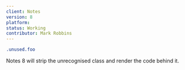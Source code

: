 ```yaml
---
client: Notes
version: 8
platform:
status: Working
contributor: Mark Robbins
---
```


```css
.unused.foo
```

Notes 8 will strip the unrecognised class and render the code behind it.
